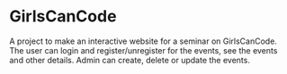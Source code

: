 # GirlsCanCode

A project to make an interactive website for a seminar on GirlsCanCode.
The user can login and register/unregister for the events, see the events and other details.
Admin can create, delete or update the events.




